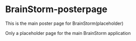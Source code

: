 # BrainStorm-posterpage
This is the main poster page for BrainStorm(placeholder)

Only a placeholder page for the main BrainStorm application
